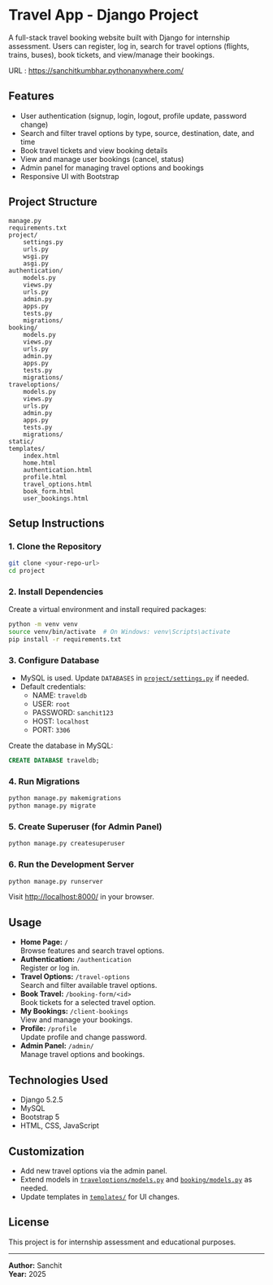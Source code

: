# Travel App - Django Project

A full-stack travel booking website built with Django for internship assessment. Users can register, log in, search for travel options (flights, trains, buses), book tickets, and view/manage their bookings.

URL : https://sanchitkumbhar.pythonanywhere.com/

## Features

- User authentication (signup, login, logout, profile update, password change)
- Search and filter travel options by type, source, destination, date, and time
- Book travel tickets and view booking details
- View and manage user bookings (cancel, status)
- Admin panel for managing travel options and bookings
- Responsive UI with Bootstrap

## Project Structure

```
manage.py
requirements.txt
project/
    settings.py
    urls.py
    wsgi.py
    asgi.py
authentication/
    models.py
    views.py
    urls.py
    admin.py
    apps.py
    tests.py
    migrations/
booking/
    models.py
    views.py
    urls.py
    admin.py
    apps.py
    tests.py
    migrations/
traveloptions/
    models.py
    views.py
    urls.py
    admin.py
    apps.py
    tests.py
    migrations/
static/
templates/
    index.html
    home.html
    authentication.html
    profile.html
    travel_options.html
    book_form.html
    user_bookings.html
```

## Setup Instructions

### 1. Clone the Repository

```sh
git clone <your-repo-url>
cd project
```

### 2. Install Dependencies

Create a virtual environment and install required packages:

```sh
python -m venv venv
source venv/bin/activate  # On Windows: venv\Scripts\activate
pip install -r requirements.txt
```

### 3. Configure Database

- MySQL is used. Update `DATABASES` in [`project/settings.py`](project/settings.py) if needed.
- Default credentials:
  - NAME: `traveldb`
  - USER: `root`
  - PASSWORD: `sanchit123`
  - HOST: `localhost`
  - PORT: `3306`

Create the database in MySQL:

```sql
CREATE DATABASE traveldb;
```

### 4. Run Migrations

```sh
python manage.py makemigrations
python manage.py migrate
```

### 5. Create Superuser (for Admin Panel)

```sh
python manage.py createsuperuser
```

### 6. Run the Development Server

```sh
python manage.py runserver
```

Visit [http://localhost:8000/](http://localhost:8000/) in your browser.

## Usage

- **Home Page:** `/`  
  Browse features and search travel options.
- **Authentication:** `/authentication`  
  Register or log in.
- **Travel Options:** `/travel-options`  
  Search and filter available travel options.
- **Book Travel:** `/booking-form/<id>`  
  Book tickets for a selected travel option.
- **My Bookings:** `/client-bookings`  
  View and manage your bookings.
- **Profile:** `/profile`  
  Update profile and change password.
- **Admin Panel:** `/admin/`  
  Manage travel options and bookings.

## Technologies Used

- Django 5.2.5
- MySQL
- Bootstrap 5
- HTML, CSS, JavaScript

## Customization

- Add new travel options via the admin panel.
- Extend models in [`traveloptions/models.py`](traveloptions/models.py) and [`booking/models.py`](booking/models.py) as needed.
- Update templates in [`templates/`](templates/) for UI changes.

## License

This project is for internship assessment and educational purposes.

---

**Author:** Sanchit  
**Year:** 2025